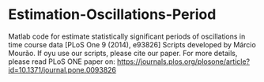 # Estimation-Oscillations-Period
Matlab code for estimate statistically significant periods of oscillations in time course data [PLoS One 9 (2014), e93826]
Scripts developed by Márcio Mourão. If oyu use our scripts, please cite our paper. For more details, please read PLoS ONE paper on: https://journals.plos.org/plosone/article?id=10.1371/journal.pone.0093826
